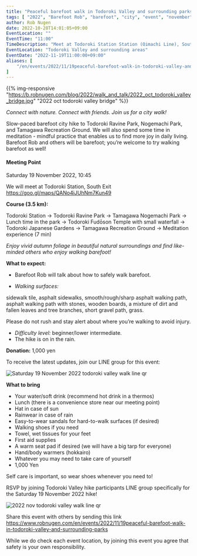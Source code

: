```yaml
---
title: "Peaceful barefoot walk in Todoroki Valley and surrounding parks"
tags: [ "2022", "Barefoot Rob", "barefoot", "city", "event", "november", "todoroki", "walk", "はだし", "等々力渓谷", "裸足のロブ" ]
author: Rob Nugen
date: 2022-10-28T14:01:05+09:00
EventLocation: ""
EventTime: "11:00"
TimeDescription: "Meet at Todoroki Station Station (Oimachi Line), South Exit at 10:45"
EventLocation: "Todoroki Valley and surrounding areas"
EventDate: "2022-11-19T11:00:00+09:00"
aliases: [
    "/en/events/2022/11/19peaceful-barefoot-walk-in-todoroki-valley-and-surrounding-parks",
]
---
```


{{% img-responsive "https://b.robnugen.com/blog/2022/walk_and_talk/2022_oct_todoroki_valley_bridge.jpg" "2022 oct todoroki valley bridge" %}}

*Connect with nature. Connect with friends. Join us for a city walk!*

Slow-paced barefoot city hike to Todoroki Ravine Park, Nogemachi Park,
and Tamagawa Recreation Ground. We will also spend some time in
meditation - mindful practice that enables us to find more joy in
daily living. Barefoot Rob and others will be barefoot; you’re welcome
to try walking barefoot as well!

#### Meeting Point

Saturday 19 November 2022, 10:45

We will meet at Todoroki Station, South Exit
https://goo.gl/maps/QANo4iJUhNm7Kun49

**Course (3.5 km):**

Todoroki Station → Todoroki Ravine Park →
Tamagawa Nogemachi Park → Lunch time in the park →
Todoroki Fudōson Temple with small waterfall → Todoroki Japanese Gardens →
Tamagawa Recreation Ground → Meditation experience (7 min)

*Enjoy vivid autumn foliage in beautiful natural surroundings and find
like-minded others who enjoy walking barefoot!*

**What to expect:**

- Barefoot Rob will talk about how to safely walk barefoot.

- *Walking surfaces:*

sidewalk tile, asphalt sidewalks, smooth/rough/sharp asphalt walking
path, asphalt walking path with stones, wooden boards, a mixture of
dirt and fallen leaves and tree branches, short gravel path, grass.

Please do not rush and stay alert about where you’re walking to avoid injury.

- *Difficulty level:* beginner/lower intermediate.
- The hike is on in the rain.

**Donation:** 1,000 yen


To receive the latest updates, join our LINE group for this event:

<img
src="https://b.robnugen.com/blog/2022/2022_nov_todoroki_valley_walk_line_qr.jpg"
alt="Saturday 19 November 2022 todoroki valley walk line qr" />

**What to bring**

- Your water/soft drink (recommend hot drink in a thermos)
- Lunch (there is a convenience store near our meeting point)
- Hat in case of sun
- Rainwear in case of rain
- Easy-to-wear sandals for hard-to-walk surfaces (if desired)
- Walking shoes if you need
- Towel, wet tissues for your feet
- First aid supplies
- A warm seat pad if desired (we will have a big tarp for everyone)
- Hand/body warmers (hokkairo)
- Whatever you may need to take care of yourself
- 1,000 Yen

Self care is important, so wear shoes whenever you need to!

RSVP by joining Todoroki Valley hike participants LINE group specifically for the Saturday 19 November 2022 hike!

<img
src="https://b.robnugen.com/blog/2022/2022_nov_todoroki_valley_walk_line_qr.jpg"
alt="2022 nov todoroki valley walk line qr" />

Share this event with others by sending this link
https://www.robnugen.com/en/events/2022/11/19peaceful-barefoot-walk-in-todoroki-valley-and-surrounding-parks

While we do check each event location, by joining this event you agree
that safety is your own responsibility.
